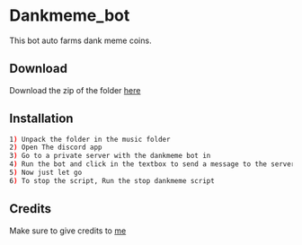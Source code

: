# Dankmeme_bot
This bot auto farms dank meme coins.

## Download

Download the zip of the folder [here](https://github.com/iwannet/DankMeme-Bot/archive/refs/heads/main.zip)

## Installation

```bash
1) Unpack the folder in the music folder
2) Open The discord app
3) Go to a private server with the dankmeme bot in
4) Run the bot and click in the textbox to send a message to the server.
5) Now just let go
6) To stop the script, Run the stop dankmeme script
```

## Credits

Make sure to give credits to [me](https://iwannet.cc)
